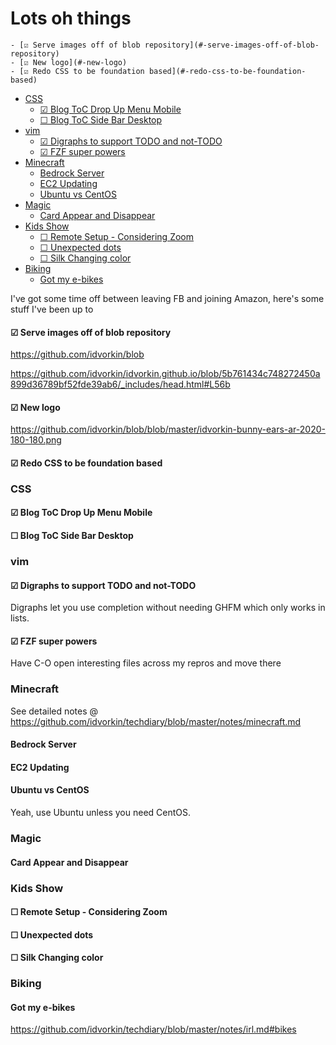 # Lots oh things

<!-- prettier-ignore-start -->
<!-- vim-markdown-toc GFM -->

    - [☑ Serve images off of blob repository](#-serve-images-off-of-blob-repository)
    - [☑ New logo](#-new-logo)
    - [☑ Redo CSS to be foundation based](#-redo-css-to-be-foundation-based)
- [CSS](#css)
    - [☑ Blog ToC Drop Up Menu Mobile](#-blog-toc-drop-up-menu-mobile)
    - [☐ Blog ToC Side Bar Desktop](#-blog-toc-side-bar-desktop)
- [vim](#vim)
    - [☑ Digraphs to support TODO and not-TODO](#-digraphs-to-support-todo-and-not-todo)
    - [☑ FZF super powers](#-fzf-super-powers)
- [Minecraft](#minecraft)
    - [Bedrock Server](#bedrock-server)
    - [EC2 Updating](#ec2-updating)
    - [Ubuntu vs CentOS](#ubuntu-vs-centos)
- [Magic](#magic)
    - [Card Appear and Disappear](#card-appear-and-disappear)
- [Kids Show](#kids-show)
    - [☐ Remote Setup - Considering Zoom](#-remote-setup---considering-zoom)
    - [☐ Unexpected dots](#-unexpected-dots)
    - [☐ Silk Changing color](#-silk-changing-color)
- [Biking](#biking)
    - [Got my e-bikes](#got-my-e-bikes)

<!-- vim-markdown-toc -->
<!-- prettier-ignore-end -->

I've got some time off between leaving FB and joining Amazon, here's some stuff I've been up to

#### ☑ Serve images off of blob repository

https://github.com/idvorkin/blob

https://github.com/idvorkin/idvorkin.github.io/blob/5b761434c748272450a899d36789bf52fde39ab6/_includes/head.html#L56b

#### ☑ New logo

https://github.com/idvorkin/blob/blob/master/idvorkin-bunny-ears-ar-2020-180-180.png

#### ☑ Redo CSS to be foundation based

### CSS

#### ☑ Blog ToC Drop Up Menu Mobile

#### ☐ Blog ToC Side Bar Desktop

### vim

#### ☑ Digraphs to support TODO and not-TODO

Digraphs let you use completion without needing GHFM which only works in lists.

#### ☑ FZF super powers

Have C-O open interesting files across my repros and move there

### Minecraft

See detailed notes @ https://github.com/idvorkin/techdiary/blob/master/notes/minecraft.md

#### Bedrock Server

#### EC2 Updating

#### Ubuntu vs CentOS

Yeah, use Ubuntu unless you need CentOS.

### Magic

#### Card Appear and Disappear

### Kids Show

#### ☐ Remote Setup - Considering Zoom

#### ☐ Unexpected dots

#### ☐ Silk Changing color

### Biking

#### Got my e-bikes

https://github.com/idvorkin/techdiary/blob/master/notes/irl.md#bikes
